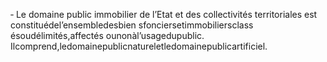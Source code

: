 ‐ Le domaine public immobilier de l’Etat et des collectivités territoriales est constituédel’ensembledesbien sfonciersetimmobiliersclass ésoudélimités,affectés ounonàl’usagedupublic.
Ilcomprend,ledomainepublicnatureletledomainepublicartificiel.